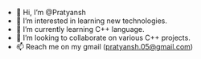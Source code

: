 - 👋 Hi, I’m @Pratyansh
- 👀 I’m interested in learning new technologies.
- 🌱 I’m currently learning C++ language.
- 💞️ I’m looking to collaborate on various C++ projects.
- 📫 Reach me on my gmail (pratyansh.05@gmail.com)

<!---

